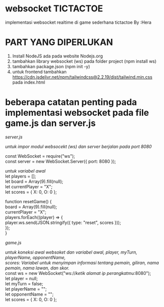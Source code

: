 # websocket TICTACTOE
implementasi websocket realtime di game sederhana tictactoe
By :Hera

# PART YANG DIPERLUKAN
1. Install NodeJS ada pada website Nodejs.org
2. tambahkan library websocket (ws) pada folder project (npm install ws)
3. tambahkan package.json (npm init -y)
4. untuk frontend tambahkan <https://cdn.jsdelivr.net/npm/tailwindcss@2.2.19/dist/tailwind.min.css> pada index.html

# beberapa catatan penting pada implementasi websocket pada file game.js dan server.js

*server.js*

*untuk impor modul websocekt (ws) dan server berjalan pada port 8080*<br>

const WebSocket = require("ws");<br>
const server = new WebSocket.Server({ port: 8080 });<br>

*untuk variabel awal*<br>
let players = [];<br>
let board = Array(9).fill(null);<br>
let currentPlayer = "X";<br>
let scores = { X: 0, O: 0 };<br>

function resetGame() {<br>
  board = Array(9).fill(null);<br>
  currentPlayer = "X";<br>
  players.forEach((player) => {<br>
    player.ws.send(JSON.stringify({ type: "reset", scores }));<br>
  });<br>
}<br>

*game.js*<br>

*untuk koneksi awal websoket dan variabel awal, player, myTurn, playerName, opponentName, <br>
scores: Variabel untuk menyimpan informasi tentang pemain, giliran, nama pemain, nama lawan, dan skor.*<br>
const ws = new WebSocket("ws://*ketik alamat ip perangkatmu*:8080");<br>
let player = null;<br>
let myTurn = false;<br>
let playerName = "";<br>
let opponentName = "";<br>
let scores = { X: 0, O: 0 };<br>


